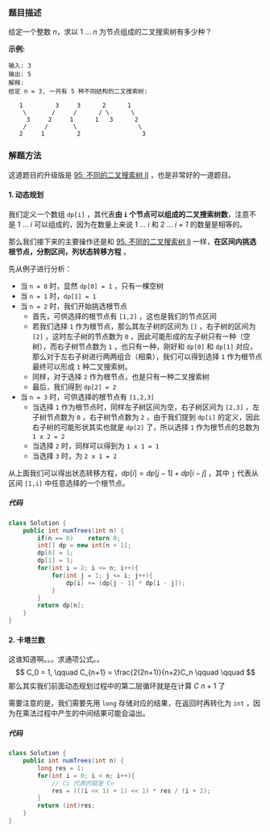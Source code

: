 ### 题目描述

给定一个整数 *n*，求以 1 ... *n* 为节点组成的二叉搜索树有多少种？

**示例:**

```
输入: 3
输出: 5
解释:
给定 n = 3, 一共有 5 种不同结构的二叉搜索树:

   1         3     3      2      1
    \       /     /      / \      \
     3     2     1      1   3      2
    /     /       \                 \
   2     1         2                 3
```

### 解题方法

这道题目的升级版是 [95. 不同的二叉搜索树 II](https://leetcode-cn.com/problems/unique-binary-search-trees-ii/) ，也是非常好的一道题目。

#### 1. 动态规划

我们定义一个数组 `dp[i]` ，其代表**由 `i` 个节点可以组成的二叉搜索树数**，注意不是 1 ... *i* 可以组成的，因为在数量上来说 1 ... *i* 和 2 ... *i + 1* 的数量是相等的。

那么我们接下来的主要操作还是和 [95. 不同的二叉搜索树 II](https://leetcode-cn.com/problems/unique-binary-search-trees-ii/) 一样，**在区间内挑选根节点，分割区间，列状态转移方程** 。

先从例子进行分析：

- 当 `n = 0` 时，显然 `dp[0] = 1` ，只有一棵空树
- 当 `n = 1` 时，`dp[1] = 1` 
- 当 `n = 2` 时，我们开始挑选根节点
  - 首先，可供选择的根节点有 `[1,2]` ，这也是我们的节点区间
  - 若我们选择 `1` 作为根节点，那么其左子树的区间为 `[]` ，右子树的区间为 `[2]` ，这时左子树的节点数为 `0` ，因此可能形成的左子树只有一种（空树），而右子树节点数为 `1` ，也只有一种，刚好和 `dp[0]` 和 `dp[1]` 对应，那么对于左右子树进行两两组合（相乘），我们可以得到选择 `1` 作为根节点最终可以形成 `1` 种二叉搜索树。
  - 同样，对于选择 `2` 作为根节点，也是只有一种二叉搜索树
  - 最后，我们得到 `dp[2] = 2 ` 
- 当 `n = 3` 时，可供选择的根节点有 `[1,2,3]` 
  - 当选择 `1` 作为根节点时，同样左子树区间为空，右子树区间为 `[2,3]` ，左子树节点数为 `0` ，右子树节点数为 `2` ，由于我们提到 `dp[i]` 的定义，因此右子树的可能形状其实也就是 `dp[2]` 了，所以选择 `1` 作为根节点的总数为 `1 x 2 = 2`
  - 当选择 `2` 时，同样可以得到为 `1 x 1 = 1` 
  - 当选择 `3` 时，为 `2 x 1 = 2` 

从上面我们可以得出状态转移方程，$dp[i] = dp[j - 1] + dp[i - j]$ ，其中 `j` 代表从区间 `[1,i]` 中任意选择的一个根节点。

##### 代码

```java
class Solution {
    public int numTrees(int n) {
        if(n == 0)    return 0;
        int[] dp = new int[n + 1];
        dp[0] = 1;
        dp[1] = 1;
        for(int i = 2; i <= n; i++){
            for(int j = 1; j <= i; j++){
                dp[i] += (dp[j - 1] * dp[i - j]);
            }
        }
        return dp[n];
    }
}
```

#### 2. 卡塔兰数

这谁知道啊。。。求通项公式。。
$$
C_0 = 1, \qquad C_{n+1} = \frac{2(2n+1)}{n+2}C_n \qquad \qquad 
$$
那么其实我们前面动态规划过程中的第二层循环就是在计算 $C~n + 1$ 了

需要注意的是，我们需要先用 `long` 存储对应的结果，在返回时再转化为 `int` ，因为在乘法过程中产生的中间结果可能会溢出。

##### 代码

```java
class Solution {
    public int numTrees(int n) {
        long res = 1;
        for(int i = 0; i < n; i++){
            // Ci 代表的就是 Cn
            res = (((i << 1) + 1) << 1) * res / (i + 2);
        }
        return (int)res;
    }
}
```


